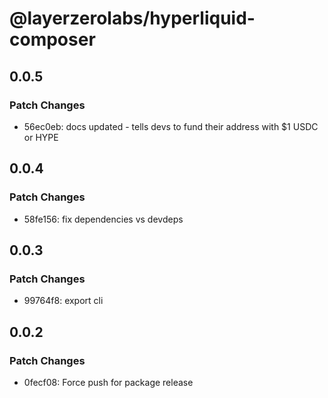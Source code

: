 # @layerzerolabs/hyperliquid-composer

## 0.0.5

### Patch Changes

- 56ec0eb: docs updated - tells devs to fund their address with $1 USDC or HYPE

## 0.0.4

### Patch Changes

- 58fe156: fix dependencies vs devdeps

## 0.0.3

### Patch Changes

- 99764f8: export cli

## 0.0.2

### Patch Changes

- 0fecf08: Force push for package release
